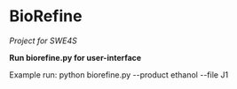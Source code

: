 # BioRefine
*Project for SWE4S*

**Run biorefine.py for user-interface**

Example run:
python biorefine.py --product ethanol --file J1
